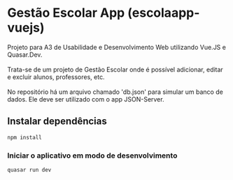 # Gestão Escolar App (escolaapp-vuejs)

Projeto para A3 de Usabilidade e Desenvolvimento Web utilizando Vue.JS e Quasar.Dev.
<br>
<br>
Trata-se de um projeto de Gestão Escolar onde é possível adicionar, editar e excluir alunos, professores, etc.
<br>
<br>
No repositório há um arquivo chamado 'db.json' para simular um banco de dados. Ele deve ser utilizado com o app JSON-Server.

## Instalar dependências
```bash
npm install
```

### Iniciar o aplicativo em modo de desenvolvimento
```bash
quasar run dev
```